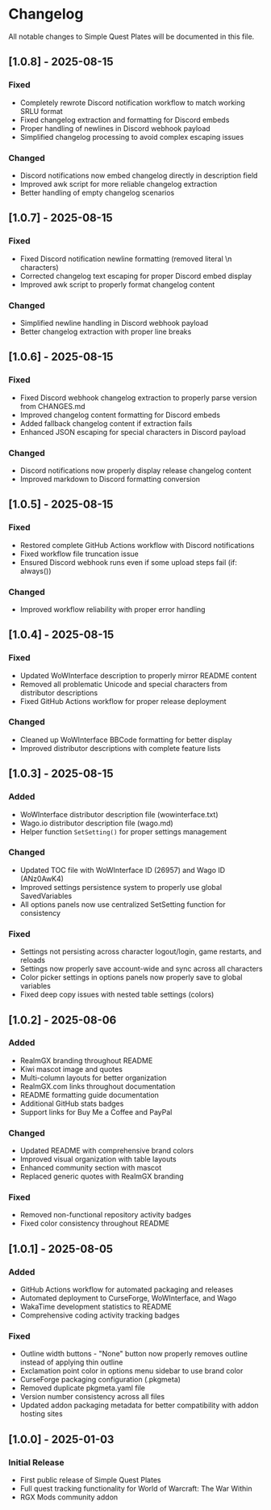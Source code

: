 # Changelog

All notable changes to Simple Quest Plates will be documented in this file.

## [1.0.8] - 2025-08-15

### Fixed
- Completely rewrote Discord notification workflow to match working SRLU format
- Fixed changelog extraction and formatting for Discord embeds
- Proper handling of newlines in Discord webhook payload
- Simplified changelog processing to avoid complex escaping issues

### Changed
- Discord notifications now embed changelog directly in description field
- Improved awk script for more reliable changelog extraction
- Better handling of empty changelog scenarios

## [1.0.7] - 2025-08-15

### Fixed
- Fixed Discord notification newline formatting (removed literal \n characters)
- Corrected changelog text escaping for proper Discord embed display
- Improved awk script to properly format changelog content

### Changed
- Simplified newline handling in Discord webhook payload
- Better changelog extraction with proper line breaks

## [1.0.6] - 2025-08-15

### Fixed
- Fixed Discord webhook changelog extraction to properly parse version from CHANGES.md
- Improved changelog content formatting for Discord embeds
- Added fallback changelog content if extraction fails
- Enhanced JSON escaping for special characters in Discord payload

### Changed
- Discord notifications now properly display release changelog content
- Improved markdown to Discord formatting conversion

## [1.0.5] - 2025-08-15

### Fixed
- Restored complete GitHub Actions workflow with Discord notifications
- Fixed workflow file truncation issue
- Ensured Discord webhook runs even if some upload steps fail (if: always())

### Changed
- Improved workflow reliability with proper error handling

## [1.0.4] - 2025-08-15

### Fixed
- Updated WoWInterface description to properly mirror README content
- Removed all problematic Unicode and special characters from distributor descriptions
- Fixed GitHub Actions workflow for proper release deployment

### Changed
- Cleaned up WoWInterface BBCode formatting for better display
- Improved distributor descriptions with complete feature lists

## [1.0.3] - 2025-08-15

### Added
- WoWInterface distributor description file (wowinterface.txt)
- Wago.io distributor description file (wago.md)
- Helper function `SetSetting()` for proper settings management

### Changed
- Updated TOC file with WoWInterface ID (26957) and Wago ID (ANz0AwK4)
- Improved settings persistence system to properly use global SavedVariables
- All options panels now use centralized SetSetting function for consistency

### Fixed
- Settings not persisting across character logout/login, game restarts, and reloads
- Settings now properly save account-wide and sync across all characters
- Color picker settings in options panels now properly save to global variables
- Fixed deep copy issues with nested table settings (colors)

## [1.0.2] - 2025-08-06

### Added
- RealmGX branding throughout README
- Kiwi mascot image and quotes
- Multi-column layouts for better organization
- RealmGX.com links throughout documentation
- README formatting guide documentation
- Additional GitHub stats badges
- Support links for Buy Me a Coffee and PayPal

### Changed
- Updated README with comprehensive brand colors
- Improved visual organization with table layouts
- Enhanced community section with mascot
- Replaced generic quotes with RealmGX branding

### Fixed
- Removed non-functional repository activity badges
- Fixed color consistency throughout README

## [1.0.1] - 2025-08-05

### Added
- GitHub Actions workflow for automated packaging and releases
- Automated deployment to CurseForge, WoWInterface, and Wago
- WakaTime development statistics to README
- Comprehensive coding activity tracking badges

### Fixed
- Outline width buttons - "None" button now properly removes outline instead of applying thin outline
- Exclamation point color in options menu sidebar to use brand color
- CurseForge packaging configuration (.pkgmeta)
- Removed duplicate pkgmeta.yaml file
- Version number consistency across all files
- Updated addon packaging metadata for better compatibility with addon hosting sites

## [1.0.0] - 2025-01-03

### Initial Release
- First public release of Simple Quest Plates
- Full quest tracking functionality for World of Warcraft: The War Within
- RGX Mods community addon